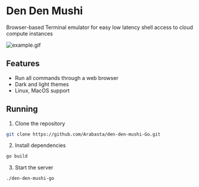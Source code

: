 # Den Den Mushi
Browser-based Terminal emulator for easy low latency shell access to cloud compute instances

![example.gif](./assets/example.gif)

## Features
- Run all commands through a web browser
- Dark and light themes
- Linux, MacOS support


## Running

1. Clone the repository
```bash
git clone https://github.com/Arabasta/den-den-mushi-Go.git
```

2. Install dependencies
```bash
go build
```

3. Start the server

```bash
./den-den-mushi-go
```